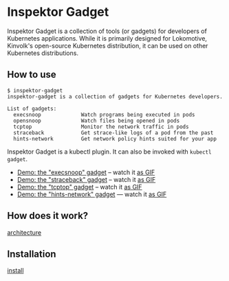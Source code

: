 # Inspektor Gadget

Inspektor Gadget is a collection of tools (or gadgets) for developers of
Kubernetes applications. While it is primarily designed for Lokomotive,
Kinvolk's open-source Kubernetes distribution, it can be used on other
Kubernetes distributions.

## How to use

```
$ inspektor-gadget
inspektor-gadget is a collection of gadgets for Kubernetes developers.

List of gadgets:
  execsnoop             Watch programs being executed in pods
  opensnoop             Watch files being opened in pods
  tcptop                Monitor the network traffic in pods
  straceback            Get strace-like logs of a pod from the past
  hints-network         Get network policy hints suited for your app
```

Inspektor Gadget is a kubectl plugin. It can also be invoked with `kubectl gadget`.

- [Demo: the "execsnoop" gadget](Documentation/demo-execsnoop.md) – watch it [as GIF](Documentation/demo-execsnoop-gifterminal.md)
- [Demo: the "straceback" gadget](Documentation/demo-straceback.md) – watch it [as GIF](Documentation/demo-straceback-gifterminal.md)
- [Demo: the "tcptop" gadget](Documentation/demo-tcptop.md) – watch it [as GIF](Documentation/demo-tcptop-gifterminal.md)
- [Demo: the "hints-network" gadget](Documentation/demo-hints-network.md) — watch it [as GIF](Documentation/demo-hints-network-gifterminal.md)

## How does it work?

[architecture](Documentation/architecture.md)

## Installation

[install](Documentation/install.md)

